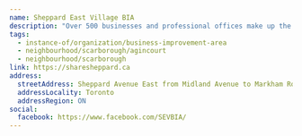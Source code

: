 ```yaml
---
name: Sheppard East Village BIA
description: "Over 500 businesses and professional offices make up the Sheppard East Village community, located on Sheppard Avenue East between Midland and Markham Road. Formed in 2007, the BIA offers a selection of restaurants and retailers, including several small indoor shopping malls, automobile dealerships, banks and a variety of auto-related services, other businesses and professional offices."
tags:
  - instance-of/organization/business-improvement-area
  - neighbourhood/scarborough/agincourt
  - neighbourhood/scarborough
link: https://sharesheppard.ca
address:
  streetAddress: Sheppard Avenue East from Midland Avenue to Markham Road
  addressLocality: Toronto
  addressRegion: ON
social:
  facebook: https://www.facebook.com/SEVBIA/
---
```


